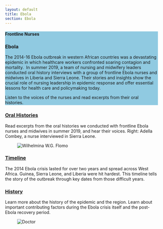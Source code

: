 ```yaml
---
layout: default
title: Ebola
section: Ebola
---
```


<section class="Card h-a mh-100-md relative flex flex-column Card--blue" style="background-color:#90CAE1">
  <div class="flex flex-auto flex-column flex-row-lg relative Card__inner w-100 pa3">
      <div class="Card__title relative absolute-md ma3-md">
        <h4 class="body-header-sub">Frontline Nurses</h4>
        <h3 class="body-header dib">Ebola</h3>
      </div>
      <div class="flex items-start items-end-md h-a h-50-md h-a-lg w-100 w-50-lg mt6 mt0-md">
          <div class="Card__description mr3 rich-text">
              <p>The 2014-16 Ebola outbreak in western African countries was a devastating epidemic in which healthcare workers confronted soaring contagion and mortality.  In summer 2019, a team of nursing and midwifery leaders conducted oral history interviews with a group of frontline Ebola nurses and midwives in Liberia and Sierra Leone. Their stories and insights show the crucial role of nursing leadership in epidemic response and offer essential lessons for health care and policymaking today. </p>
              <p>Listen to the voices of the nurses and read excerpts from their oral histories.</p>
          </div>
      </div>
      <div class="flex h-a h-50-md h-a-lg w-100 mt3 mt0-lg w-50-lg relative">
          <figure class="Card__figure relative absolute-md" style="background-image:url(//images.ctfassets.net/0j7k3rz20xse/3N0ApE3D3FY2a1re7OP80z/6d8a74cb4af586ff46fdff0afd594718/Mask_Group_color.jpg?w=1456&amp;fm=jpg&amp;fl=progressive&amp;q=70)"></figure>
      </div>
  </div>
</section>
<!-- <div class="banner container-fluid">
  <div class="row">
    <div class="col-md-6">
      <div class="page-title">
        <span class='page-title-text'>{{ page.title | newline_to_br }}</span>
      </div>
      <div class="banner-text">
           <p>The 2014-16 Ebola outbreak in western African countries was a devastating epidemic in which healthcare workers confronted soaring contagion and mortality.  In summer 2019, a team of nursing and midwifery leaders conducted oral history interviews with a group of frontline Ebola nurses and midwives in Liberia and Sierra Leone. Their stories and insights show the crucial role of nursing leadership in epidemic response and offer essential lessons for health care and policymaking today.</p>
           <p>Listen to the voices of the nurses and read excerpts from their oral histories.</p>
         </div>
    </div>
    <div class='banner-image-right col-md-6'>
      <img src="{{site.baseurl}}/img/home.jpg" class="img-fluid" alt="Signs on a city wall">
    </div>
  </div>
</div> -->

<article class="Project w-100 w-80-md w-70-lg w-60-xl w-50-xxl pa3 mha">
    <section class="Project__component flex flex-column justify-between flex-row-lg mt5 mt6-lg">
        <div class="Project__text w-100 w-60-lg">
            <h3 class="project-header"><a href="collection/">Oral Histories</a></h3>
            <div class="Project__description mt5 mr6-lg rich-text">
                <p>Read excerpts from the oral histories we conducted with frontline Ebola nurses and midwives in summer 2019, and hear their voices. Right: Adella Combey, a nurse interviewed in Sierra Leone.</p>
            </div>
        </div>
        <div class="Project__image w-100 w-40-lg mt6 mt0-lg">
            <figure>
                <picture>
                    <source srcSet="//images.ctfassets.net/0j7k3rz20xse/7zL45abCwmOuRdsbCT8Zdq/ed9601dcc466dc43567d2c5cdb4cb0be/nurse.jpg?w=480&amp;fm=jpg&amp;fl=progressive&amp;q=70" media="(max-width: 1440px)" /><img class="Project__figure db mha mh0-lg" src="//images.ctfassets.net/0j7k3rz20xse/7zL45abCwmOuRdsbCT8Zdq/ed9601dcc466dc43567d2c5cdb4cb0be/nurse.jpg?w=900&amp;fm=jpg&amp;fl=progressive&amp;q=70" alt="Wilhelmina W.G. Flomo" /></picture>
            </figure>
        </div>
    </section>
    <section class="Project__component flex flex-column justify-between flex-row-lg mt6 mt8-lg">
        <div class="Project__text w-100 w-60-lg">
            <h3 class="project-header"><a href="timeline/">Timeline</a></h3>
            <div class="Project__description mt5 mr6-lg rich-text">
                <p>The 2014 Ebola crisis lasted for over two years and spread across West Africa. Guinea, Sierra Leone, and Liberia were hit hardest. This timeline tells the story of the outbreak through key dates from those difficult years.</p>
            </div>
        </div>
    </section>
    <section class="Project__component flex flex-column justify-between flex-row-lg mt6 mt8-lg">
        <div class="Project__text w-100 w-60-lg">
            <h3 class="project-header"><a href="history/">History</a></h3>
            <div class="Project__description mt5 mr6-lg rich-text">
                <p>Learn more about the history of the epidemic and the region. Learn about important contributing factors during the Ebola crisis itself and the post-Ebola recovery period.</p>
            </div>
        </div>
        <div class="Project__image w-100 w-40-lg mt6 mt0-lg">
            <figure>
                <picture>
                    <source srcSet="//images.ctfassets.net/0j7k3rz20xse/6ebqdzBg7XzSC69dtVTw9D/f29a9acd189fbfc28dc0646b9b2cbf3c/DSC_0055_1.jpg?w=480&amp;fm=jpg&amp;fl=progressive&amp;q=70" media="(max-width: 1440px)" /><img class="Project__figure db mha mh0-lg" src="//images.ctfassets.net/0j7k3rz20xse/6ebqdzBg7XzSC69dtVTw9D/f29a9acd189fbfc28dc0646b9b2cbf3c/DSC_0055_1.jpg?w=900&amp;fm=jpg&amp;fl=progressive&amp;q=70" alt="Doctor" /></picture>
            </figure>
        </div>
    </section>
</article>
   
<!-- <div class='main'>
    <div class='content container'>
    <div class="row justify-content-center">
      <div class="col-md-5">
      <h2><a href="{{site.baseurl}}/ebola/collection/">Oral History from Ebola Nurses</a></h2>
      <p>Read excerpts from the oral histories we conducted with frontline Ebola nurses and midwives in summer 2019, and hear their voices. Right: Adella Combey, a nurse interviewed in Sierra Leone.</p>
      </div>
      <div class="col-md-5">
        <img src="{{site.baseurl}}/img/home-face-a.png">
      </div>
    </div>
    <div class="row justify-content-center">
      <div class="col-md-5">
        <h2><a href="{{site.baseurl}}/ebola/timeline/">Timeline</a></h2>
        <p>The 2014 Ebola crisis lasted for over two years and spread across West Africa. Guinea, Sierra Leone, and Liberia were hit hardest. This timeline tells the story of the outbreak through key dates from those difficult years.</p>
        </div>
        <div class="col-md-5">
        </div>
      </div>
    <div class="row justify-content-center">
      <div class="col-md-5">
        <h2><a href="{{site.baseurl}}/ebola/history/">History of the Pandemic</a></h2>
        <p>Read the history of the epidemic and the region. Learn about important contributing factors during the Ebola crisis itself and the post-Ebola recovery period.</p>
        </div>
        <div class="col-md-5">
          <img src="{{site.baseurl}}/img/home-face-b.png">
        </div>
      </div>
    </div>
</div> -->

